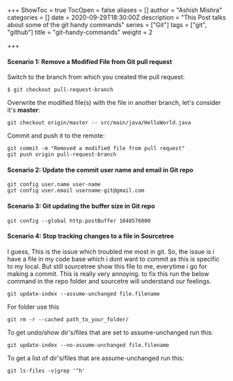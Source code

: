 +++
ShowToc = true
TocOpen = false
aliases = []
author = "Ashish Mishra"
categories = []
date = 2020-09-29T18:30:00Z
description = "This Post talks about some of the git handy commands"
series = ["Git"]
tags = ["git", "github"]
title = "git-handy-commands"
weight = 2

+++
#### Scenario 1: Remove a Modified File from Git pull request

Switch to the branch from which you created the pull request:

    $ git checkout pull-request-branch

Overwrite the modified file(s) with the file in another branch, let's consider it's **master**:

    git checkout origin/master -- src/main/java/HelloWorld.java

Commit and push it to the remote:

    git commit -m "Removed a modified file from pull request"
    git push origin pull-request-branch

#### Scenario 2: Update the commit user name and email in Git repo

    git config user.name user-name
    git config user.email username-git@gmail.com

#### Scenario 3: Git updating the buffer size in Git repo

    git config --global http.postBuffer 1048576000

#### Scenario 4: Stop tracking changes to a file in Sourcetree

I guess, This is the issue which troubled me most in git. So, the issue is i have a file in my code base which i dont want to commit as this is specific to my local. But still sourcetree show this file to me, everytime i go for making a commit. This is really very annoying. to fix this run the below command in the repo folder and sourcetre will understand our feelings.

	git update-index --assume-unchanged file.filename

For folder use this

	git rm -r --cached path_to_your_folder/

To get undo/show dir's/files that are set to assume-unchanged run this:

    git update-index --no-assume-unchanged file.filename

To get a list of dir's/files that are assume-unchanged run this:

    git ls-files -v|grep '^h'
